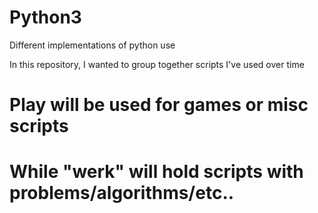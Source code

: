 # Python3
Different implementations of python use

In this repository, I wanted to group together scripts I've used over time

# Play will be used for games or misc scripts
# While "werk" will hold scripts with problems/algorithms/etc..


